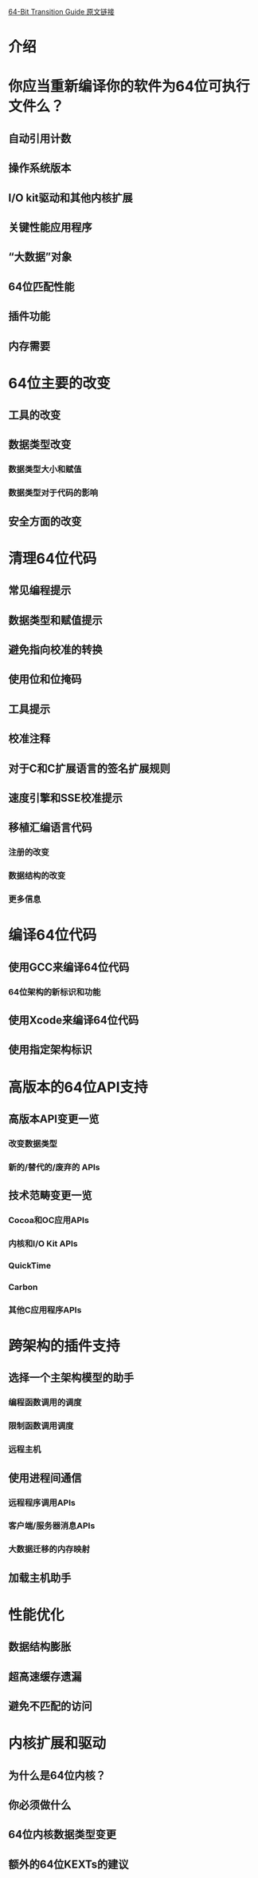 [64-Bit Transition Guide 原文链接](https://developer.apple.com/library/archive/documentation/Darwin/Conceptual/64bitPorting/intro/intro.html#//apple_ref/doc/uid/TP40001064)  

# 介绍

# 你应当重新编译你的软件为64位可执行文件么？

## 自动引用计数

## 操作系统版本

## I/O kit驱动和其他内核扩展

## 关键性能应用程序

## “大数据”对象

## 64位匹配性能

## 插件功能

## 内存需要

# 64位主要的改变

## 工具的改变

## 数据类型改变

### 数据类型大小和赋值

### 数据类型对于代码的影响

## 安全方面的改变

# 清理64位代码

## 常见编程提示

## 数据类型和赋值提示

## 避免指向校准的转换

## 使用位和位掩码

## 工具提示

## 校准注释

## 对于C和C扩展语言的签名扩展规则

## 速度引擎和SSE校准提示

## 移植汇编语言代码

### 注册的改变

### 数据结构的改变

### 更多信息

# 编译64位代码

## 使用GCC来编译64位代码

### 64位架构的新标识和功能

## 使用Xcode来编译64位代码

## 使用指定架构标识

# 高版本的64位API支持

## 高版本API变更一览

### 改变数据类型

### 新的/替代的/废弃的 APIs

## 技术范畴变更一览

### Cocoa和OC应用APIs

### 内核和I/O Kit APIs

### QuickTime

### Carbon

### 其他C应用程序APIs

# 跨架构的插件支持

## 选择一个主架构模型的助手

### 编程函数调用的调度

### 限制函数调用调度

### 远程主机

## 使用进程间通信

### 远程程序调用APIs

### 客户端/服务器消息APIs

### 大数据迁移的内存映射

## 加载主机助手

# 性能优化

## 数据结构膨胀

## 超高速缓存遗漏

## 避免不匹配的访问

# 内核扩展和驱动

## 为什么是64位内核？

## 你必须做什么

## 64位内核数据类型变更

## 额外的64位KEXTs的建议